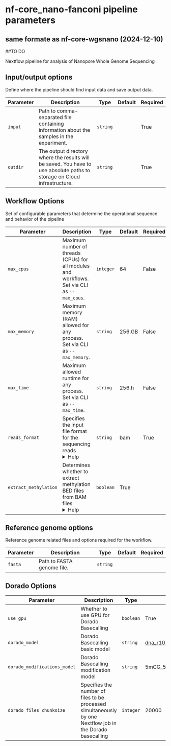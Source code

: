 # nf-core_nano-fanconi pipeline parameters
## same formate as nf-core-wgsnano (2024-12-10)
##TO DO

Nextflow pipeline for analysis of Nanopore Whole Genome Sequencing

## Input/output options

Define where the pipeline should find input data and save output data.

| Parameter | Description | Type | Default | Required |
|-----------|-----------|-----------|-----------|-----------|
| `input` | Path to comma-separated file containing information about the samples in the experiment.| `string` |  | True |
| `outdir` | The output directory where the results will be saved. You have to use absolute paths to storage on Cloud infrastructure. | `string` |  | True |

## Workflow Options

Set of configurable parameters that determine the operational sequence and behavior of the pipeline

| Parameter | Description | Type | Default | Required |
|-----------|-----------|-----------|-----------|-----------|
| `max_cpus` | Maximum number of threads (CPUs) for all modules and workflows. Set via CLI as `--max_cpus`. | `integer` | 64 | False |
| `max_memory` | Maximum memory (RAM) allowed for any process. Set via CLI as `--max_memory`. | `string` | 256.GB | False |
| `max_time` | Maximum allowed runtime for any process. Set via CLI as `--max_time`. | `string` | 256.h | False |
| `reads_format` | Specifies the input file format for the sequencing reads <details><summary>Help</summary><small><br>This option determines the starting point and processing steps of the pipeline based on the provided file format. Supported formats are `fast5`, `pod5`, and `bam`.<br>- `fast5`: When this format is selected, the pipeline initiates by converting `fast5` files to `pod5` files, followed by basecalling.<br>- `pod5`: Selecting this format starts the pipeline directly with Dorado basecalling, skipping any format conversion steps.<br>- `bam`: If `bam` format is chosen, the pipeline omits the basecalling stage and begins with read alignment, as `bam` files are assumed to be already basecalled.<br>- This option is crucial for directing the pipeline to correctly interpret the input data and apply the appropriate processing steps.<br></small></details>| `string` | bam | True |
| `extract_methylation` | Determines whether to extract methylation BED files from BAM files <details><summary>Help</summary><small>If enabled, the PEPPER output BAM files will serve as input for the modkit tool, which extracts methylation BED files from these BAM files. This process depends on the presence of modification basecalling values within the BAM files.</small></details>| `boolean` | True |  |

## Reference genome options

Reference genome related files and options required for the workflow.

| Parameter | Description | Type | Default | Required |
|-----------|-----------|-----------|-----------|-----------|
| `fasta` | Path to FASTA genome file.| `string` |  |  |

## Dorado Options

| Parameter | Description | Type | Default | Required |
|-----------|-----------|-----------|-----------|-----------|
| `use_gpu` | Whether to use GPU for Dorado Basecalling | `boolean` | True | True |
| `dorado_model` | Dorado Basecalling basic model | `string` | dna_r10.4.1_e8.2_400bps_sup@v4.3.0 |  |
| `dorado_modifications_model` | Dorado Basecalling modification model | `string` | 5mCG_5hmCG |  |
| `dorado_files_chunksize` | Specifies the number of files to be processed simultaneously by one Nextflow job in the Dorado basecalling | `integer` | 20000 |  |

